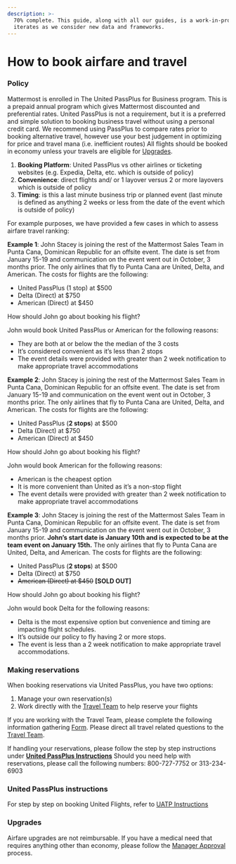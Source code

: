 ```yaml
---
description: >-
  70% complete. This guide, along with all our guides, is a work-in-progress and
  iterates as we consider new data and frameworks.
---
```


# How to book airfare and travel

### Policy

Mattermost is enrolled in The United PassPlus for Business program. This is a prepaid annual program which gives Mattermost discounted and preferential rates. United PassPlus is not a requirement, but it is a preferred and simple solution to booking business travel without using a personal credit card. We recommend using PassPlus to compare rates prior to booking alternative travel, however use your best judgement in optimizing for price and travel mana \(i.e. inefficient routes\) All flights should be booked in economy unless your travels are eligible for [Upgrades](https://handbook.mattermost.com/education/how-to-guides-for-staff/how-to-spend-company-money/airfare-and-traveling#upgrades). 

1. **Booking Platform**: United PassPlus vs other airlines or ticketing websites \(e.g. Expedia, Delta, etc. which is outside of policy\)
2. **Convenience**: direct flights and/ or 1 layover versus 2 or more layovers which is outside of policy
3. **Timing**: is this a last minute business trip or planned event \(last minute is defined as anything 2 weeks or less from the date of the event which is outside of policy\)

For example purposes, we have provided a few cases in which to assess airfare travel ranking:

**Example 1**: John Stacey is joining the rest of the Mattermost Sales Team in Punta Cana, Dominican Republic for an offsite event. The date is set from January 15-19 and communication on the event went out in October, 3 months prior. The only airlines that fly to Punta Cana are United, Delta, and American. The costs for flights are the following:

* United PassPlus \(1 stop\) at $500
* Delta \(Direct\) at $750 
* American \(Direct\) at $450

How should John go about booking his flight?

John would book United PassPlus or American for the following reasons:

* They are both at or below the the median of the 3 costs
* It’s considered convenient as it’s less than 2 stops
* The event details were provided with greater than 2 week notification to make appropriate travel accommodations

**Example 2**: John Stacey is joining the rest of the Mattermost Sales Team in Punta Cana, Dominican Republic for an offsite event. The date is set from January 15-19 and communication on the event went out in October, 3 months prior. The only airlines that fly to Punta Cana are United, Delta, and American. The costs for flights are the following:

* United PassPlus \(**2 stops**\) at $500
* Delta \(Direct\) at $750
* American \(Direct\) at $450

How should John go about booking his flight?

John would book American for the following reasons:

* American is the cheapest option
* It is more convenient than United as it’s a non-stop flight
* The event details were provided with greater than 2 week notification to make appropriate travel accommodations

**Example 3**: John Stacey is joining the rest of the Mattermost Sales Team in Punta Cana, Dominican Republic for an offsite event. The date is set from January 15-19 and communication on the event went out in October, 3 months prior. **John’s start date is January 10th and is expected to be at the team event on January 15th.** The only airlines that fly to Punta Cana are United, Delta, and American. The costs for flights are the following:

* United PassPlus \(**2 stops**\) at $500
* Delta \(Direct\) at $750 
* ~~American \(Direct\) at $450~~ **\[SOLD OUT\]**

How should John go about booking his flight?

John would book Delta for the following reasons:

* Delta is the most expensive option but convenience and timing are impacting flight schedules.
* It’s outside our policy to fly having 2 or more stops.
* The event is less than a 2 week notification to make appropriate travel accommodations.

### Making reservations

When booking reservations via United PassPlus, you have two options:

1. Manage your own reservation\(s\)
2. Work directly with the [Travel Team](mailto:travel@mattermost.com) to help reserve your flights

If you are working with the Travel Team, please complete the following information gathering [Form](https://docs.google.com/forms/d/10gGN9sj85HGp7PYoB-QHREEs7X0aF6rKYl7KxLFACO8/viewform?edit_requested=true). Please direct all travel related questions to the [Travel Team](mailto:travel@mattermost.com).

If handling your reservations, please follow the step by step instructions under [**United PassPlus Instructions**](https://handbook.mattermost.com/education/how-to-guides-for-staff/how-to-spend-company-money/airfare-and-traveling#united-passplus-instructions) Should you need help with reservations, please call the following numbers: 800-727-7752 or 313-234-6903

### United PassPlus instructions

For step by step on booking United Flights, refer to [UATP Instructions](https://docs.google.com/document/d/13rzgOBPWDo8nRq5AfEUF2GTPiA1wsY6jZYFNQKvxQSk/edit?usp=sharing) 

### Upgrades

Airfare upgrades are not reimbursable. If you have a medical need that requires anything other than economy, please follow the [Manager Approval](https://handbook.mattermost.com/education/how-to-guides-for-staff/how-to-spend-company-money#manager-approval) process.  


